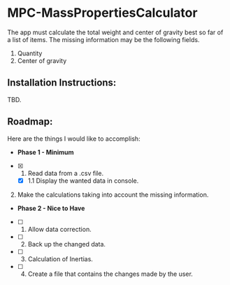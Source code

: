 # MPC-MassPropertiesCalculator
The app must calculate the total weight and center of gravity best so far of a list of items.
The missing information may be the following fields.
 1. Quantity
 2. Center of gravity


  ## Installation Instructions:  
  TBD.

  ## Roadmap:
  Here are the things I would like to accomplish:
 *  **Phase 1 - Minimum**
  - [x] 1. Read data from a .csv file.
     - [x] 1.1 Display the wanted data in console.
  2. Make the calculations taking into account the missing information.

 * **Phase 2 - Nice to Have**
  - [ ] 1. Allow data correction.
  - [ ] 2. Back up the changed data.
  - [ ] 3. Calculation of Inertias.
  - [ ] 4. Create a file that contains the changes made by the user.

